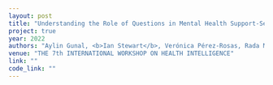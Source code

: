 ```yaml
---
layout: post
title: "Understanding the Role of Questions in Mental Health Support-Seeking Forums"
project: true
year: 2022
authors: "Aylin Gunal, <b>Ian Stewart</b>, Verónica Pérez-Rosas, Rada Mihalcea" 
venue: "THE 7th INTERNATIONAL WORKSHOP ON HEALTH INTELLIGENCE" 
link: ""
code_link: ""
---
```


